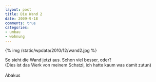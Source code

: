 ```yaml
--- 
layout: post
title: Die Wand 2
date: 2009-9-18
comments: true
categories: 
- umbau
- wohnung
---
```

{% img /static/wpdata/2010/12/wand2.jpg %}
<p>So sieht die Wand jetzt aus. Schon viel besser, oder? <br />(Dies ist das Werk von meinem Schatzi, ich hatte kaum was damit zutun) <br />&nbsp;<br />Abakus</p>
